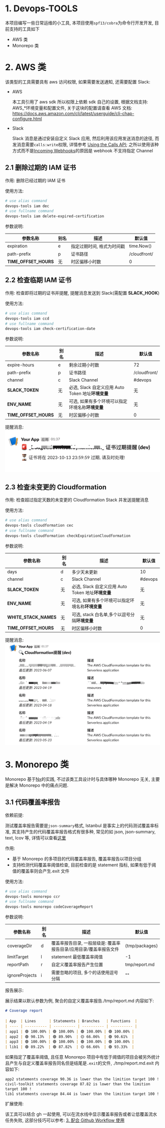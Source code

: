 # 1. Devops-TOOLS

本项目编写一些日常运维的小工具, 本项目使用`spf13/cobra`为命令行开发开发, 目前支持的工具如下

- AWS 类
- Monorepo 类

# 2. AWS 类

该类型的工具需要具有 aws 访问权限, 如果需要发送通知, 还需要配置 Slack:

- AWS

  本工具引用了 aws sdk 所以权限上依赖 sdk 自己的设置, 根据文档支持: AWS\_\*环境变量和配置文件, 关于这块的配置请查看 AWS 文档: https://docs.aws.amazon.com/cli/latest/userguide/cli-chap-configure.html

- Slack

  Slack 消息是通过安装自定义 Slack 应用, 然后利用该应用发送消息的途径, 而发消息需要`calls:write`权限, 详情参考 [Using the Calls API](https://api.slack.com/apis/calls); 之所以使用该种方式而不是[Incoming Webhooks](https://api.slack.com/apps/A052AEV2S68/incoming-webhooks)的原因是 webhook 不支持指定 Channel

## 2.1 删除过期的 IAM 证书

作用: 删除已经过期的 IAM 证书

使用方法:

```bash
# use alias command
devops-tools iam dec
# use fullname command
devops-tools iam delete-expired-certification
```

参数说明:

| 参数名称              | 别名 | 描述                       | 默认值       |
| --------------------- | ---- | -------------------------- | ------------ |
| expiration            | e    | 指定过期时间, 格式为时间戳 | time.Now()   |
| path-prefix           | p    | 证书路径                   | /cloudfront/ |
| **TIME_OFFSET_HOURS** | 无   | 时区偏移小时数             | 0            |

## 2.2 检查临期 IAM 证书

作用: 检查即将过期的证书并提醒, 提醒消息发送到 Slack(需配置 **SLACK_HOOK**)

使用方法:

```bash
# use alias command
devops-tools iam ccd
# use fullname command
devops-tools iam check-certification-date
```

参数说明:

| 参数名称              | 别名 | 描述                                               | 默认值       |
| --------------------- | ---- | -------------------------------------------------- | ------------ |
| expire-hours          | e    | 剩余过期小时数                                     | 72           |
| path-prefix           | p    | 证书路径                                           | /cloudfront/ |
| channel               | c    | Slack Channel                                      | #devops      |
| **SLACK_TOKEN**       | 无   | 必选, Slack 自定义应用 Auto Token 地址**环境变量** | 无           |
| **ENV_NAME**          | 无   | 可选, 如果有多个环境可以指定环境名称**环境变量**   | 无           |
| **TIME_OFFSET_HOURS** | 无   | 时区偏移小时数                                     | 0            |

提醒消息:
![提醒消息](https://raw.githubusercontent.com/nnsay/gist/main/img20230629183823.png)

## 2.3 检查未变更的 Cloudformation

作用: 检查超过指定天数的未变更的 Cloudformation Stack 并发送提醒消息

使用方法:

```bash
# use alias command
devops-tools cloudformation cec
# use fullname command
devops-tools cloudformation checkExpirationCloudformation
```

参数说明:

| 参数名称              | 别名 | 描述                                               | 默认值  |
| --------------------- | ---- | -------------------------------------------------- | ------- |
| days                  | d    | 多少天未更新                                       | 10      |
| channel               | c    | Slack Channel                                      | #devops |
| **SLACK_TOKEN**       | 无   | 必选, Slack 自定义应用 Auto Token 地址**环境变量** | 无      |
| **ENV_NAME**          | 无   | 可选, 如果有多个环境可以指定环境名称**环境变量**   | 无      |
| **WHITE_STACK_NAMES** | 无   | 可选, stack 白名单,多个以逗号分隔**环境变量**      | 无      |
| **TIME_OFFSET_HOURS** | 无   | 时区偏移小时数                                     | 0       |

提醒消息:
![提醒消息](https://raw.githubusercontent.com/nnsay/gist/main/img20230630104222.png)

# 3. Monorepo 类

Monorepo 基于[Nx](https://nx.dev/)的实践, 不过该类工具设计时与具体哪种 Monorepo 无关, 主要是解决 Monorepo 中的痛点问题.

## 3.1 代码覆盖率报告

依赖前提:

测试覆盖率报告需要是`json-summary`格式, Istanbul 是事实上的代码测试覆盖率标准, 其支持产生的代码覆盖率报告格式有很多种, 常见的如 json, json-summary, text, lcov 等, 详情可以查看[这里](https://istanbul.js.org/docs/advanced/alternative-reporters/)

作用:

- 基于 Monorepo 的多项目的代码覆盖率报告, 覆盖率报告以项目分组
- 支持检测代码覆盖率阈值检查, 目前检查的是 statement 指标, 如果有低于阈值的覆盖率则会产生.exit 文件

使用方法:

```bash
# use alias command
devops-tools monorepo ccr
# use fullname command
devops-tools monorepo codeCoverageReport
```

参数说明:

| 参数名称       | 别名 | 描述                                                               | 默认值         |
| -------------- | ---- | ------------------------------------------------------------------ | -------------- |
| coverageDir    | d    | 覆盖率报告目录, 一般层级是: 覆盖率报告目录/应用目录/覆盖率报告文件 | {tmp/packages} |
| limitTarget    | l    | statement 最低覆盖率阈值                                           | -1             |
| reportPath     | r    | 自定义覆盖率报告产生位置                                           | tmp/report.md  |
| ignoreProjects | i    | 需要忽略的项目, 多个的话使用逗号分隔                               | ""             |

报告展示:

展示结果以默认参数为例, 聚合的自定义覆盖率报告./tmp/report.md 内容如下:

```markdown
# Coverage report

| App  | Lines      | Statements | Branches   | Functions  |
| ---- | ---------- | ---------- | ---------- | ---------- |
| app1 | 🟢 100.00% | 🟢 100.00% | 🟢 100.00% | 🟢 100.00% |
| app2 | 🟢 90.13%  | 🟢 89.90%  | 🟡 66.06%  | 🟢 90.61%  |
| app3 | 🟢 100.00% | 🟢 100.00% | 🟢 100.00% | 🟢 100.00% |
| lib1 | 🟢 89.22%  | 🟢 87.82%  | 🟡 66.66%  | 🟢 93.33%  |
```

如果指定了覆盖率阈值, 且任意 Monorepo 项目中有低于阈值的项目会被另外统计且产生与自定义覆盖率报告同名但是结尾是`.exit`的文件, ./tmp/report.md.exit 内容如下:

```
app2 statements coverage 90.36 is lower than the limition target 100 !
civil-toolkit statements coverage 87.82 is lower than the limition target 100 !
lib1 statements coverage 84.44 is lower than the limition target 100 !
```

扩展使用:

该工具可以结合 gh 一起使用, 可以在流水线中显示覆盖率报告或者让低覆盖流水任务失败, 这部分技巧可以参考: [3. 配合 Github Workflow 使用](https://nnsay.cn/2023/07/17/code-coverage/#3-%E9%85%8D%E5%90%88-Github-Workflow-%E4%BD%BF%E7%94%A8)
